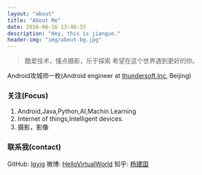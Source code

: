 ```yaml
---
layout: "about"
title: "About Me"
date: 2016-06-16 13:48:33
description: "Hey, this is jianguo."
header-img: "img/about-bg.jpg"
---
```



> 酷爱技术，懂点摄影，乐于探索
> 希望在这个世界遇到更好的你。

Android攻城师一枚(Android engineer at [thundersoft.Inc](http://www.thundersoft.com), Beijing)

### 关注(Focus)
1. Android,Java,Python,AI,Machin Learning
2. Internet of things,Intelligent devices.
3. 摄影，影像

### 联系我(contact)

GitHub: [lgyjg](https://github.com/lgyjg)
微博: [HelloVirtualWorld](http://weibo.com/lgyjg)
知乎: [杨建国](https://www.zhihu.com/people/yang-jian-guo-51)




